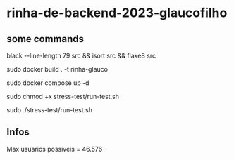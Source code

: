 # rinha-de-backend-2023-glaucofilho

## some commands

black --line-length 79 src && isort src && flake8 src

sudo docker build . -t rinha-glauco

sudo docker compose up -d

sudo chmod +x stress-test/run-test.sh 

sudo ./stress-test/run-test.sh 

## Infos
Max usuarios possiveis = 46.576